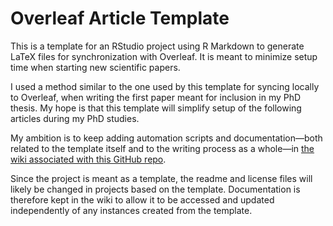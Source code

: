 # Overleaf Article Template

This is a template for an RStudio project using R Markdown to generate LaTeX files for synchronization with Overleaf. It is meant to minimize setup time when starting new scientific papers.

I used a method similar to the one used by this template for syncing locally to Overleaf, when writing the first paper meant for inclusion in my PhD thesis. My hope is that this template will simplify setup of the following articles during my PhD studies.

My ambition is to keep adding automation scripts and documentation—both related to the template itself and to the writing process as a whole—in [the wiki associated with this GitHub repo](https://github.com/JonasEngstrom/overleaf-article-template/wiki).

Since the project is meant as a template, the readme and license files will likely be changed in projects based on the template. Documentation is therefore kept in the wiki to allow it to be accessed and updated independently of any instances created from the template.
